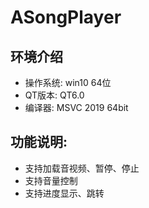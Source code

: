 # ASongPlayer
## 环境介绍
- 操作系统: win10 64位
- QT版本:  QT6.0
- 编译器:  MSVC 2019 64bit
## 功能说明: 
- 支持加载音视频、暂停、停止
- 支持音量控制
- 支持进度显示、跳转
